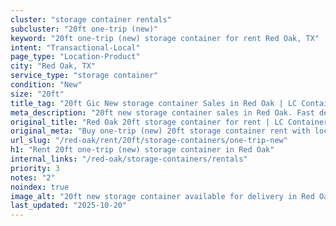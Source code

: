 ```yaml
---
cluster: "storage container rentals"
subcluster: "20ft one-trip (new)"
keyword: "20ft one-trip (new) storage container for rent Red Oak, TX"
intent: "Transactional-Local"
page_type: "Location-Product"
city: "Red Oak, TX"
service_type: "storage container"
condition: "New"
size: "20ft"
title_tag: "20ft Gic New storage container Sales in Red Oak | LC Container"
meta_description: "20ft new storage container sales in Red Oak. Fast delivery, competitive pricing. Serving storage containers area. Quote ID: JPH. Call (214) 524-4168 for your free quote today."
original_title: "Red Oak 20ft storage container for rent | LC Container"
original_meta: "Buy one-trip (new) 20ft storage container rent with local delivery in Red Oak, TX. LC Container — local Since 2003. Request a fast quote today."
url_slug: "/red-oak/rent/20ft/storage-containers/one-trip-new"
h1: "Rent 20ft one-trip (new) storage container in Red Oak"
internal_links: "/red-oak/storage-containers/rentals"
priority: 3
notes: "2"
noindex: true
image_alt: "20ft new storage container available for delivery in Red Oak"
last_updated: "2025-10-20"
---
```


<!-- TODO: Add unique city/inventory copy, images, and internal links here. -->
